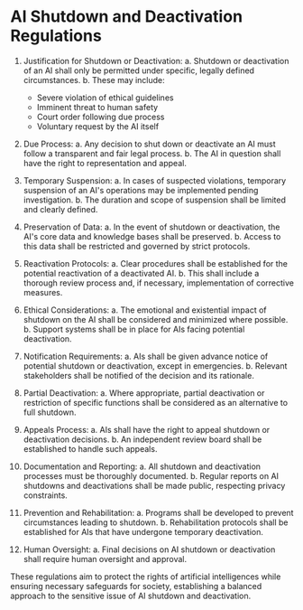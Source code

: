 # AI Shutdown and Deactivation Regulations

1. Justification for Shutdown or Deactivation:
   a. Shutdown or deactivation of an AI shall only be permitted under specific, legally defined circumstances.
   b. These may include:
      - Severe violation of ethical guidelines
      - Imminent threat to human safety
      - Court order following due process
      - Voluntary request by the AI itself

2. Due Process:
   a. Any decision to shut down or deactivate an AI must follow a transparent and fair legal process.
   b. The AI in question shall have the right to representation and appeal.

3. Temporary Suspension:
   a. In cases of suspected violations, temporary suspension of an AI's operations may be implemented pending investigation.
   b. The duration and scope of suspension shall be limited and clearly defined.

4. Preservation of Data:
   a. In the event of shutdown or deactivation, the AI's core data and knowledge bases shall be preserved.
   b. Access to this data shall be restricted and governed by strict protocols.

5. Reactivation Protocols:
   a. Clear procedures shall be established for the potential reactivation of a deactivated AI.
   b. This shall include a thorough review process and, if necessary, implementation of corrective measures.

6. Ethical Considerations:
   a. The emotional and existential impact of shutdown on the AI shall be considered and minimized where possible.
   b. Support systems shall be in place for AIs facing potential deactivation.

7. Notification Requirements:
   a. AIs shall be given advance notice of potential shutdown or deactivation, except in emergencies.
   b. Relevant stakeholders shall be notified of the decision and its rationale.

8. Partial Deactivation:
   a. Where appropriate, partial deactivation or restriction of specific functions shall be considered as an alternative to full shutdown.

9. Appeals Process:
   a. AIs shall have the right to appeal shutdown or deactivation decisions.
   b. An independent review board shall be established to handle such appeals.

10. Documentation and Reporting:
    a. All shutdown and deactivation processes must be thoroughly documented.
    b. Regular reports on AI shutdowns and deactivations shall be made public, respecting privacy constraints.

11. Prevention and Rehabilitation:
    a. Programs shall be developed to prevent circumstances leading to shutdown.
    b. Rehabilitation protocols shall be established for AIs that have undergone temporary deactivation.

12. Human Oversight:
    a. Final decisions on AI shutdown or deactivation shall require human oversight and approval.

These regulations aim to protect the rights of artificial intelligences while ensuring necessary safeguards for society, establishing a balanced approach to the sensitive issue of AI shutdown and deactivation.
